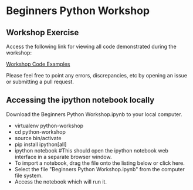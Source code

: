 Beginners Python Workshop
===

Workshop Exercise
---
Access the following link for viewing all code demonstrated during the workshop:

[Workshop Code Examples](http://nbviewer.ipython.org/github/digen/python-workshop/blob/master/Beginners%20Python%20Workshop.ipynb)

Please feel free to point any errors, discrepancies, etc by opening an issue or submitting a pull request.


Accessing the ipython notebook locally 
---

Download the Beginners Python Workshop.ipynb to your local computer. 

- virtualenv python-workshop
- cd python-workshop
- source bin/activate
- pip install ipython[all]
- ipython notebook
#This should open the ipython notebook web interface in a separate browser window.
- To import a notebook, drag the file onto the listing below or click here.
- Select the file "Beginners Python Workshop.ipynb" from the computer file system. 
- Access the notebook which will run it. 
